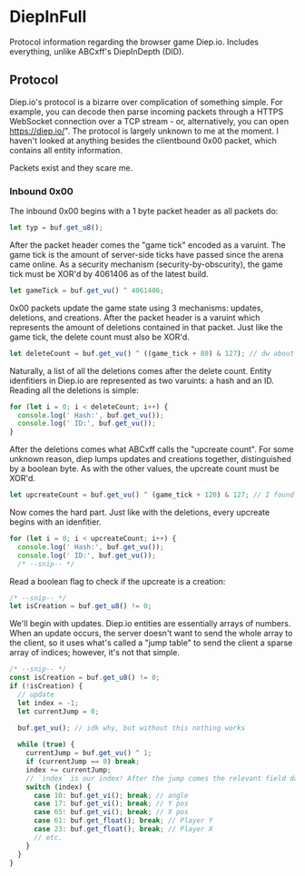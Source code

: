 # DiepInFull
Protocol information regarding the browser game Diep.io. Includes everything, unlike ABCxff's DiepInDepth (DID).

## Protocol

Diep.io's protocol is a bizarre over complication of something simple. For example, you can decode then parse incoming packets through a HTTPS WebSocket connection over a TCP stream - or, alternatively, you can open https://diep.io/". The protocol is largely unknown to me at the moment. I haven't looked at anything besides the clientbound 0x00 packet, which contains all entity information.





Packets exist and they scare me.

### Inbound 0x00

The inbound 0x00 begins with a 1 byte packet header as all packets do:

```js
let typ = buf.get_u8();
```

After the packet header comes the "game tick" encoded as a varuint. The game tick is the amount of server-side ticks have passed since the arena came online. As a security mechanism (security-by-obscurity), the game tick must be XOR'd by 4061406 as of the latest build.

```js
let gameTick = buf.get_vu() ^ 4061406;
```

0x00 packets update the game state using 3 mechanisms: updates, deletions, and creations. After the packet header is a varuint which represents the amount of deletions contained in that packet. Just like the game tick, the delete count must also be XOR'd.

```js
let deleteCount = buf.get_vu() ^ ((game_tick + 80) & 127); // dw about complexity
```

Naturally, a list of all the deletions comes after the delete count. Entity idenfitiers in Diep.io are represented as two varuints: a hash and an ID. Reading all the deletions is simple:

```js
for (let i = 0; i < deleteCount; i++) {
  console.log(' Hash:', buf.get_vu());
  console.log(' ID:', buf.get_vu());
}
```

After the deletions comes what ABCxff calls the "upcreate count". For some unknown reason, diep lumps updates and creations together, distinguished by a boolean byte. As with the other values, the upcreate count must be XOR'd.

```js
let upcreateCount = buf.get_vu() ^ (game_tick + 120) & 127; // I found all of these XOR's in the decompiled wasm2js of Diep.io. Coercing Diep.io scripters into giving me tips also helped.
```

Now comes the hard part. Just like with the deletions, every upcreate begins with an idenfitier.

```js
for (let i = 0; i < upcreateCount; i++) {
  console.log(' Hash:', buf.get_vu());
  console.log(' ID:', buf.get_vu());
  /* --snip-- */
```

Read a boolean flag to check if the upcreate is a creation:

```js
/* --snip-- */
let isCreation = buf.get_u8() != 0;
```

We'll begin with updates. Diep.io entities are essentially arrays of numbers. When an update occurs, the server doesn't want to send the whole array to the client, so it uses what's called a "jump table" to send the client a sparse array of indices; however, it's not that simple.

```js
/* --snip-- */
const isCreation = buf.get_u8() != 0;
if (!isCreation) {
  // update
  let index = -1;
  let currentJump = 0;
  
  buf.get_vu(); // idk why, but without this nothing works

  while (true) {
    currentJump = buf.get_vu() ^ 1;
    if (currentJump == 0) break;
    index += currentJump;
    // `index` is our index! After the jump comes the relevant field data.
    switch (index) {
      case 10: buf.get_vi(); break; // angle
      case 17: buf.get_vi(); break; // Y pos
      case 65: buf.get_vi(); break; // X pos
      case 61: buf.get_float(); break; // Player Y
      case 23: buf.get_float(); break; // Player X
      // etc.  
    }
  }
}
```
